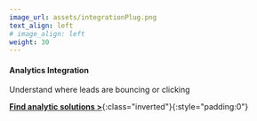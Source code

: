 ```yaml
---
image_url: assets/integrationPlug.png
text_align: left
# image_align: left
weight: 30
---
```


#### Analytics Integration

Understand where leads are bouncing or clicking

[**Find analytic solutions >**](https://google.com){:class="inverted"}{:style="padding:0"}
